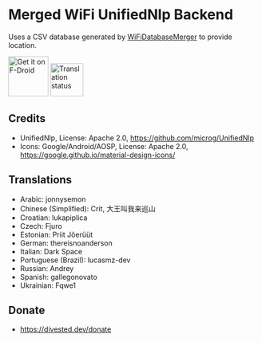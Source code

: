 Merged WiFi UnifiedNlp Backend
==============================

Uses a CSV database generated by [WiFiDatabaseMerger](https://gitlab.com/divested-mobile/wifidatabasemerger) to provide location.

[<img src="https://fdroid.gitlab.io/artwork/badge/get-it-on.png"
     alt="Get it on F-Droid"
     height="80">](https://f-droid.org/packages/info.spotcomms.wlanbackend/)
[<img src="https://hosted.weblate.org/widget/divestos/wlanbackend/287x66-grey.png"
     alt="Translation status"
     height="66">](https://hosted.weblate.org/engage/divestos/)

Credits
-------
- UnifiedNlp, License: Apache 2.0, https://github.com/microg/UnifiedNlp
- Icons: Google/Android/AOSP, License: Apache 2.0, https://google.github.io/material-design-icons/

Translations
------------
- Arabic: jonnysemon
- Chinese (Simplified): Crit, 大王叫我来巡山
- Croatian: lukapiplica
- Czech: Fjuro
- Estonian: Priit Jõerüüt
- German: thereisnoanderson
- Italian: Dark Space
- Portuguese (Brazil): lucasmz-dev
- Russian: Andrey
- Spanish: gallegonovato
- Ukrainian: Fqwe1

Donate
-------
- https://divested.dev/donate
